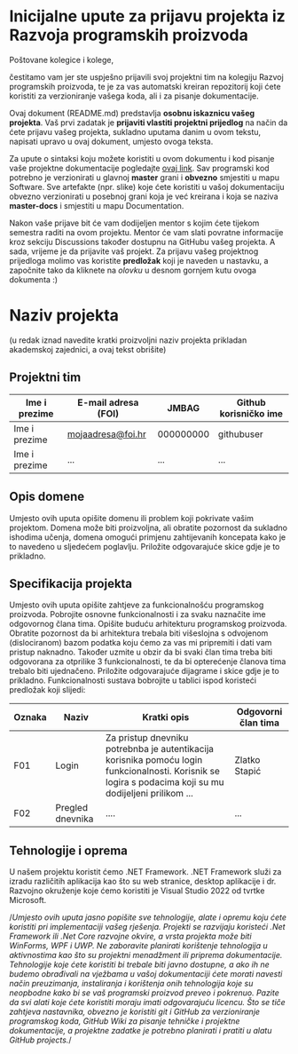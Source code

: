 # Inicijalne upute za prijavu projekta iz Razvoja programskih proizvoda

Poštovane kolegice i kolege, 

čestitamo vam jer ste uspješno prijavili svoj projektni tim na kolegiju Razvoj programskih proizvoda, te je za vas automatski kreiran repozitorij koji ćete koristiti za verzioniranje vašega koda, ali i za pisanje dokumentacije.

Ovaj dokument (README.md) predstavlja **osobnu iskaznicu vašeg projekta**. Vaš prvi zadatak je **prijaviti vlastiti projektni prijedlog** na način da ćete prijavu vašeg projekta, sukladno uputama danim u ovom tekstu, napisati upravo u ovaj dokument, umjesto ovoga teksta.

Za upute o sintaksi koju možete koristiti u ovom dokumentu i kod pisanje vaše projektne dokumentacije pogledajte [ovaj link](https://guides.github.com/features/mastering-markdown/).
Sav programski kod potrebno je verzionirati u glavnoj **master** grani i **obvezno** smjestiti u mapu Software. Sve artefakte (npr. slike) koje ćete koristiti u vašoj dokumentaciju obvezno verzionirati u posebnoj grani koja je već kreirana i koja se naziva **master-docs** i smjestiti u mapu Documentation.

Nakon vaše prijave bit će vam dodijeljen mentor s kojim ćete tijekom semestra raditi na ovom projektu. Mentor će vam slati povratne informacije kroz sekciju Discussions također dostupnu na GitHubu vašeg projekta. A sada, vrijeme je da prijavite vaš projekt. Za prijavu vašeg projektnog prijedloga molimo vas koristite **predložak** koji je naveden u nastavku, a započnite tako da kliknete na *olovku* u desnom gornjem kutu ovoga dokumenta :) 

# Naziv projekta
(u redak iznad navedite kratki proizvoljni naziv projekta prikladan akademskoj zajednici, a ovaj tekst obrišite)

## Projektni tim

Ime i prezime | E-mail adresa (FOI) | JMBAG | Github korisničko ime
------------  | ------------------- | ----- | ---------------------
Ime i prezime | mojaadresa@foi.hr | 000000000 | githubuser
Ime i prezime | ... | ... | ...

## Opis domene
Umjesto ovih uputa opišite domenu ili problem koji pokrivate vašim  projektom. Domena može biti proizvoljna, ali obratite pozornost da sukladno ishodima učenja, domena omogući primjenu zahtijevanih koncepata kako je to navedeno u sljedećem poglavlju. Priložite odgovarajuće skice gdje je to prikladno.

## Specifikacija projekta
Umjesto ovih uputa opišite zahtjeve za funkcionalnošću programskog proizvoda. Pobrojite osnovne funkcionalnosti i za svaku naznačite ime odgovornog člana tima. Opišite buduću arhitekturu programskog proizvoda. Obratite pozornost da bi arhitektura trebala biti višeslojna s odvojenom (dislociranom) bazom podatka koju ćemo za vas mi pripremiti i dati vam pristup naknadno. Također uzmite u obzir da bi svaki član tima treba biti odgovorana za otprilike 3 funkcionalnosti, te da bi opterećenje članova tima trebalo biti ujednačeno. Priložite odgovarajuće dijagrame i skice gdje je to prikladno. Funkcionalnosti sustava bobrojite u tablici ispod koristeći predložak koji slijedi:

Oznaka | Naziv | Kratki opis | Odgovorni član tima
------ | ----- | ----------- | -------------------
F01 | Login | Za pristup dnevniku potrebnba je autentikacija korisnika pomoću login funkcionalnosti. Korisnik se logira s podacima koji su mu dodijeljeni prilikom ... | Zlatko Stapić
F02 | Pregled dnevnika | .... | ...

## Tehnologije i oprema
U našem projektu koristit ćemo .NET Framework. .NET Framework služi za izradu različitih aplikacija kao što su web stranice, desktop aplikacije i dr. Razvojno okruženje koje ćemo koristiti je Visual Studio 2022 od tvrtke Microsoft. 

/*Umjesto ovih uputa jasno popišite sve tehnologije, alate i opremu koju ćete koristiti pri implementaciji vašeg rješenja. Projekti se razvijaju koristeći .Net Framework ili .Net Core razvojne okvire, a vrsta projekta može biti WinForms, WPF i UWP. Ne zaboravite planirati korištenje tehnologija u aktivnostima kao što su projektni menadžment ili priprema dokumentacije. Tehnologije koje ćete koristiti bi trebale biti javno dostupne, a ako ih ne budemo obrađivali na vježbama u vašoj dokumentaciji ćete morati navesti način preuzimanja, instaliranja i korištenja onih tehnologija koje su neopbodne kako bi se vaš programski proizvod preveo i pokrenuo. Pazite da svi alati koje ćete koristiti moraju imati odgovarajuću licencu. Što se tiče zahtjeva nastavnika, obvezno je koristiti git i GitHub za verzioniranje programskog koda, GitHub Wiki za pisanje tehničke i projektne dokumentacije, a projektne zadatke je potrebno planirati i pratiti u alatu GitHub projects.*/
